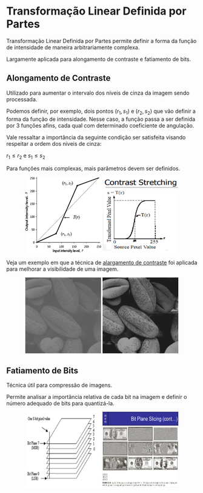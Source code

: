 # Transformação Linear Definida por Partes

Transformação Linear Definida por Partes permite definir a forma da função de intensidade de maneira arbitrariamente complexa.

Largamente aplicada para alongamento de contraste e fatiamento de bits.

## Alongamento de Contraste

Utilizado para aumentar o intervalo dos níveis de cinza da imagem sendo processada.

Podemos definir, por exemplo, dois pontos $(r_1, s_1)$ e $(r_2, s_2)$ que vão definir a forma da função de intensidade. Nesse caso, a função passa a ser definida por 3 funções afins, cada qual com determinado coeficiente de angulação.

Vale ressaltar a importância da seguinte condição ser satisfeita visando respeitar a ordem dos níveis de cinza:

$r_1 \leq r_2$ e $s_1 \leq s_2$

Para funções mais complexas, mais parâmetros devem ser definidos.

<p align="center">
    <img src="./readmeImg/transformacaoPartes.jpg" width="200px" height="200px">
    <img src="./readmeImg/alargamentoConstraste.jpg" width="200px" height="200px">
</p>

Veja um exemplo em que a técnica de [alargamento de contraste](alongamentoContraste) foi aplicada para melhorar a visibilidade de uma imagem.

<p align="center">
    <img src="./readmeImg/pollen.jpg" width="200px" height="200px">
    <img src="./readmeImg/pollen_output.jpg" width="200px" height="200px">
</p>

## Fatiamento de Bits

Técnica útil para compressão de imagens.

Permite analisar a importância relativa de cada bit na imagem e definir o número adequado de bits para quantizá-la.

<p align="center">
    <img src="./readmeImg/planosDeBit.jpg" width="200px" height="200px">
    <img src="./readmeImg/fatiamentoBits.jpg" width="200px" height="200px">
</p>